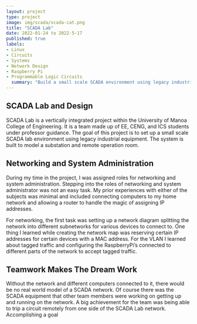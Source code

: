 ```yaml
---
layout: project
type: project
image: img/scada/scada-cat.png
title: "SCADA Lab"
date: 2022-01-24 to 2022-5-17
published: true
labels:
- Linux
- Circuits
- Systems
- Network Design
- Raspberry Pi
- Programmable Logic Circuits
  summary: "Build a small scale SCADA environment using legacy industrial equipment"
---
```

## SCADA Lab and Design
SCADA Lab is a vertically integrated project within the University of Manoa College of Engineering. It is a team made up of EE, CENG, and ICS students under professor guidance. The goal of this project is to set up a small scale SCADA lab environment using legacy industrial equipment. The system is built to model a substation and remote operation room.


## Networking and System Administration 
During my time in the project, I was assigned roles for networking and system administration. Stepping into the roles of networking and system administrator was not an easy task. My prior experiences with either of the subjects was minimal and included connecting computers to my home network and allowing a router to handle the magic of assigning IP addresses. 

For networking, the first task was setting up a network diagram splitting the network into different subnetworks for various devices to connect to. One thing I learned while creating the network map was reserving certain IP addresses for certain devices with a MAC address. For the VLAN I learned about tagged traffic and configuring the RaspberryPi’s connected to different parts of the network to accept tagged traffic. 

## Teamwork Makes The Dream Work 
Without the network and different computers connected to it, there would be no real world model of a SCADA network. Of course there was the SCADA equipment that other team members were working on getting up and running on the network. A big achievement for the team was being able to trip a circuit remotely from one side of the SCADA Lab network. Accomplishing a goal